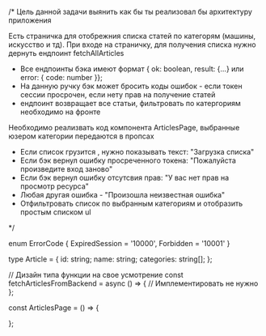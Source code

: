 /*
Цель данной задачи выянить как бы ты реализовал бы архитектуру приложения

Есть страничка для отобрежния списка статей по категорям (машины, искусство и тд).
При входе на страничку, для получения списка нужно дернуть ендпоинт fetchAllArticles
  - Все ендпоинты бэка имеют формат { ok: boolean, result: {...} или error: { code: number }};
  - На данную ручку бэк может бросить коды ошибок - если токен сессии просрочен, если нету прав на получение статей
  - ендпоинт возвращает все статьи, фильтровать по катергориям необходимо на фронте

Необходимо реализвать код компонента ArticlesPage, выбранные юзером категории передаются в пропсах
  - Если список грузится , нужно показывать текст: "Загрузка списка"
  - Если бэк вернул ошибку просреченного токена: "Пожалуйста произведите вход заново"
  - Если бэк вернул ошибку отсутсвия прав: "У вас нет прав на просмотр ресурса"
  - Любая другая ошибка - "Произошла неизвестная ошибка"
  - Отфильтровать список по выбранным категориям и отобразить простым списком ul


*/

enum ErrorCode {
  ExpiredSession = '10000',
  Forbidden = '10001'
}

type Article = {
  id: string;
  name: string;
  categories: string[];
};

// Дизайн типа функции на свое усмотрение
const fetchArticlesFromBackend = async () => {
  // Имплементировать не нужно
};

const ArticlesPage = () => {

};

